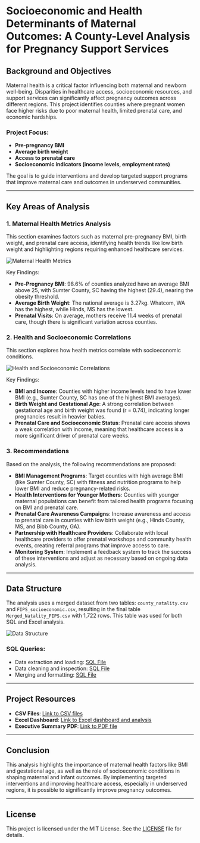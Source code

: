# Socioeconomic and Health Determinants of Maternal Outcomes: A County-Level Analysis for Pregnancy Support Services

## Background and Objectives

Maternal health is a critical factor influencing both maternal and newborn well-being. Disparities in healthcare access, socioeconomic resources, and support services can significantly affect pregnancy outcomes across different regions. This project identifies counties where pregnant women face higher risks due to poor maternal health, limited prenatal care, and economic hardships.

### Project Focus:
- **Pre-pregnancy BMI**
- **Average birth weight**
- **Access to prenatal care**
- **Socioeconomic indicators (income levels, employment rates)**

The goal is to guide interventions and develop targeted support programs that improve maternal care and outcomes in underserved communities.

---

## Key Areas of Analysis

### 1. Maternal Health Metrics Analysis
This section examines factors such as maternal pre-pregnancy BMI, birth weight, and prenatal care access, identifying health trends like low birth weight and highlighting regions requiring enhanced healthcare services.

![Maternal Health Metrics](https://example.com/maternal_health_metrics_image)

Key Findings:
- **Pre-Pregnancy BMI**: 98.6% of counties analyzed have an average BMI above 25, with Sumter County, SC having the highest (29.4), nearing the obesity threshold.
- **Average Birth Weight**: The national average is 3.27kg. Whatcom, WA has the highest, while Hinds, MS has the lowest.
- **Prenatal Visits**: On average, mothers receive 11.4 weeks of prenatal care, though there is significant variation across counties.

### 2. Health and Socioeconomic Correlations
This section explores how health metrics correlate with socioeconomic conditions.

![Health and Socioeconomic Correlations](https://example.com/socioeconomic_correlations_image)

Key Findings:
- **BMI and Income**: Counties with higher income levels tend to have lower BMI (e.g., Sumter County, SC has one of the highest BMI averages).
- **Birth Weight and Gestational Age**: A strong correlation between gestational age and birth weight was found (r = 0.74), indicating longer pregnancies result in heavier babies.
- **Prenatal Care and Socioeconomic Status**: Prenatal care access shows a weak correlation with income, meaning that healthcare access is a more significant driver of prenatal care weeks.

### 3. Recommendations

Based on the analysis, the following recommendations are proposed:

- **BMI Management Programs**: Target counties with high average BMI (like Sumter County, SC) with fitness and nutrition programs to help lower BMI and reduce pregnancy-related risks.
- **Health Interventions for Younger Mothers**: Counties with younger maternal populations can benefit from tailored health programs focusing on BMI and prenatal care.
- **Prenatal Care Awareness Campaigns**: Increase awareness and access to prenatal care in counties with low birth weight (e.g., Hinds County, MS, and Bibb County, GA).
- **Partnership with Healthcare Providers**: Collaborate with local healthcare providers to offer prenatal workshops and community health events, creating referral programs that improve access to care.
- **Monitoring System**: Implement a feedback system to track the success of these interventions and adjust as necessary based on ongoing data analysis.

---

## Data Structure

The analysis uses a merged dataset from two tables: `county_natality.csv` and `FIPS_socioeconomic.csv`, resulting in the final table `Merged_Natality_FIPS.csv` with 1,722 rows. This table was used for both SQL and Excel analysis.

![Data Structure](https://example.com/data_structure_image)

### SQL Queries:
- Data extraction and loading: [SQL File](https://github.com/John00Davies/county-lvl-natality-analysis/blob/main/1.%20SQL%20files%20(Cleaning%20and%20EDA)/0.%20Loading%20Data%20Tables.sql)
- Data cleaning and inspection: [SQL File](https://github.com/John00Davies/county-lvl-natality-analysis/blob/main/1.%20SQL%20files%20(Cleaning%20and%20EDA)/1.%20Initial%20Data%20Checking%20and%20Cleaning.sql)
- Merging and formatting: [SQL File](https://github.com/John00Davies/county-lvl-natality-analysis/blob/main/1.%20SQL%20files%20(Cleaning%20and%20EDA)/2.%20Data%20Merge%20and%20Formatting.sql)

---

## Project Resources

- **CSV Files**: [Link to CSV files](https://github.com/John00Davies/county-lvl-natality-analysis/tree/main/0.%20CSV%20files)
- **Excel Dashboard**: [Link to Excel dashboard and analysis](https://github.com/John00Davies/county-lvl-natality-analysis/blob/main/2.%20Excel%20File%20(Dashboard%20and%20Analysis)/Dashboard%20and%20Further%20Analysis.xlsx)
- **Executive Summary PDF**: [Link to PDF file](https://github.com/John00Davies/county-lvl-natality-analysis/tree/main/3.%20Executive%20Summary%20Pdf%20file)

---

## Conclusion

This analysis highlights the importance of maternal health factors like BMI and gestational age, as well as the role of socioeconomic conditions in shaping maternal and infant outcomes. By implementing targeted interventions and improving healthcare access, especially in underserved regions, it is possible to significantly improve pregnancy outcomes.

---

## License

This project is licensed under the MIT License. See the [LICENSE](LICENSE.md) file for details.
